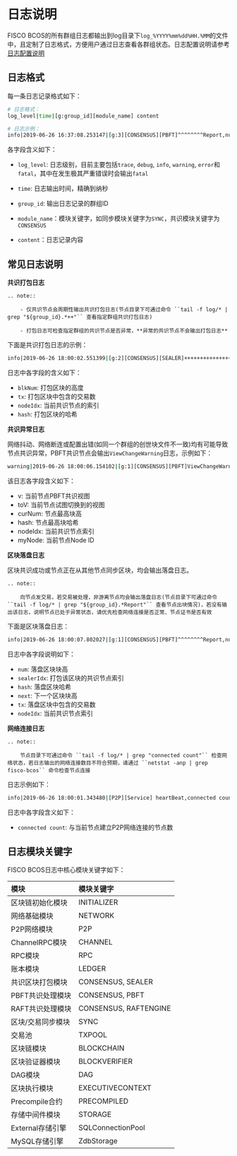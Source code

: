 # 日志说明

FISCO BCOS的所有群组日志都输出到log目录下`log_%YYYY%mm%dd%HH.%MM`的文件中，且定制了日志格式，方便用户通过日志查看各群组状态。日志配置说明请参考[日志配置说明](./configuration.html#id6)

## 日志格式

每一条日志记录格式如下：

```bash
# 日志格式：
log_level|time|[g:group_id][module_name] content

# 日志示例：
info|2019-06-26 16:37:08.253147|[g:3][CONSENSUS][PBFT]^^^^^^^^Report,num=0,sealerIdx=0,hash=a4e10062...,next=1,tx=0,nodeIdx=2
```

各字段含义如下：

- `log_level`: 日志级别，目前主要包括`trace`, `debug`, `info`, `warning`, `error`和`fatal`，其中在发生极其严重错误时会输出`fatal`

- `time`: 日志输出时间，精确到纳秒

- `group_id`: 输出日志记录的群组ID

- `module_name`：模块关键字，如同步模块关键字为`SYNC`，共识模块关键字为`CONSENSUS`

- `content`：日志记录内容


## 常见日志说明

**共识打包日志**

```eval_rst
.. note::

    - 仅共识节点会周期性输出共识打包日志(节点目录下可通过命令 ``tail -f log/* | grep "${group_id}.*++"`` 查看指定群组共识打包日志)

    - 打包日志可检查指定群组的共识节点是否异常，**异常的共识节点不会输出打包日志**
```

下面是共识打包日志的示例：
```bash
info|2019-06-26 18:00:02.551399|[g:2][CONSENSUS][SEALER]++++++++++++++++ Generating seal on,blkNum=1,tx=0,nodeIdx=3,hash=1f9c2b14...
```

日志中各字段的含义如下：
- `blkNum`: 打包区块的高度
- `tx`: 打包区块中包含的交易数
- `nodeIdx`: 当前共识节点的索引
- `hash`: 打包区块的哈希


**共识异常日志**

网络抖动、网络断连或配置出错(如同一个群组的创世块文件不一致)均有可能导致节点共识异常，PBFT共识节点会输出`ViewChangeWarning`日志，示例如下：

```bash
warning|2019-06-26 18:00:06.154102|[g:1][CONSENSUS][PBFT]ViewChangeWarning: not caused by omit empty block ,v=5,toV=6,curNum=715,hash=ed6e856d...,nodeIdx=3,myNode=e39000ea...
```
该日志各字段含义如下：

- v: 当前节点PBFT共识视图
- toV: 当前节点试图切换到的视图
- curNum: 节点最高块高
- hash: 节点最高块哈希
- nodeIdx: 当前共识节点索引
- myNode: 当前节点Node ID


**区块落盘日志**

区块共识成功或节点正在从其他节点同步区块，均会输出落盘日志。

```eval_rst
.. note::

    向节点发交易，若交易被处理，非游离节点均会输出落盘日志(节点目录下可通过命令 ``tail -f log/* | grep "${group_id}.*Report"`` 查看节点出块情况)，若没有输出该日志，说明节点已处于异常状态，请优先检查网络连接是否正常、节点证书是否有效

```

下面是区块落盘日志：
```bash
info|2019-06-26 18:00:07.802027|[g:1][CONSENSUS][PBFT]^^^^^^^^Report,num=716,sealerIdx=2,hash=dfd75e06...,next=717,tx=8,nodeIdx=3
```

日志中各字段说明如下：
- `num`: 落盘区块块高
- `sealerIdx`: 打包该区块的共识节点索引
- `hash`: 落盘区块哈希
- `next`: 下一个区块块高
- `tx`: 落盘区块中包含的交易数
- `nodeIdx`: 当前共识节点索引


**网络连接日志**

```eval_rst
.. note::

    节点目录下可通过命令 ``tail -f log/* | grep "connected count"`` 检查网络状态，若日志输出的网络连接数目不符合预期，请通过 ``netstat -anp | grep fisco-bcos`` 命令检查节点连接
```

日志示例如下：
```bash
info|2019-06-26 18:00:01.343480|[P2P][Service] heartBeat,connected count=3
```

日志中各字段含义如下：
- `connected count`: 与当前节点建立P2P网络连接的节点数


## 日志模块关键字

FISCO BCOS日志中核心模块关键字如下：

| 模块 | 模块关键字 |
| :--- | :---- |
| 区块链初始化模块 | INITIALIZER |
| 网络基础模块 | NETWORK |
| P2P网络模块 | P2P |
| ChannelRPC模块 |  CHANNEL |
| RPC模块| RPC |
| 账本模块 |LEDGER|
| 共识区块打包模块 |CONSENSUS, SEALER|
| PBFT共识处理模块 | CONSENSUS, PBFT|
| RAFT共识处理模块 | CONSENSUS, RAFTENGINE|
| 区块/交易同步模块 |SYNC|
| 交易池 |TXPOOL|
| 区块链模块 | BLOCKCHAIN |
| 区块验证器模块    | BLOCKVERIFIER | 
| DAG模块 |DAG |
| 区块执行模块 | EXECUTIVECONTEXT|
| Precompile合约 |PRECOMPILED|
| 存储中间件模块 |STORAGE|
| External存储引擎 |SQLConnectionPool|
| MySQL存储引擎  |ZdbStorage|
